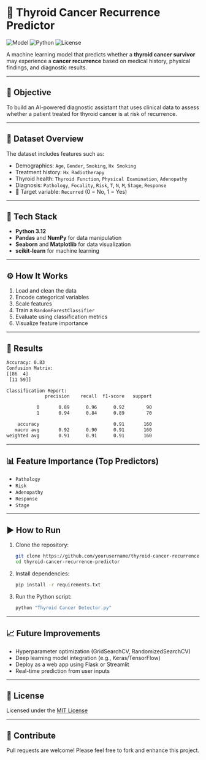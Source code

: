 # 🧬 Thyroid Cancer Recurrence Predictor

![Model](https://img.shields.io/badge/Model-RandomForest-blue) ![Python](https://img.shields.io/badge/Python-3.12-yellow) ![License](https://img.shields.io/badge/License-MIT-green)

A machine learning model that predicts whether a **thyroid cancer survivor** may experience a **cancer recurrence** based on medical history, physical findings, and diagnostic results.

---

## 🎯 Objective

To build an AI-powered diagnostic assistant that uses clinical data to assess whether a patient treated for thyroid cancer is at risk of recurrence.

---

## 📁 Dataset Overview

The dataset includes features such as:

- Demographics: `Age`, `Gender`, `Smoking`, `Hx Smoking`
- Treatment history: `Hx Radiotherapy`
- Thyroid health: `Thyroid Function`, `Physical Examination`, `Adenopathy`
- Diagnosis: `Pathology`, `Focality`, `Risk`, `T`, `N`, `M`, `Stage`, `Response`
- 🎯 Target variable: `Recurred` (0 = No, 1 = Yes)

---

## 🔧 Tech Stack

- **Python 3.12**
- **Pandas** and **NumPy** for data manipulation
- **Seaborn** and **Matplotlib** for data visualization
- **scikit-learn** for machine learning

---

## ⚙️ How It Works

1. Load and clean the data
2. Encode categorical variables
3. Scale features
4. Train a `RandomForestClassifier`
5. Evaluate using classification metrics
6. Visualize feature importance

---

## 🚀 Results

```bash
Accuracy: 0.83
Confusion Matrix:
[[86  4]
 [11 59]]

Classification Report:
              precision    recall  f1-score   support

           0       0.89      0.96      0.92        90
           1       0.94      0.84      0.89        70

    accuracy                           0.91       160
   macro avg       0.92      0.90      0.91       160
weighted avg       0.91      0.91      0.91       160
```

---

## 📊 Feature Importance (Top Predictors)

- `Pathology`
- `Risk`
- `Adenopathy`
- `Response`
- `Stage`

---

## ▶️ How to Run

1. Clone the repository:
   ```bash
   git clone https://github.com/yourusername/thyroid-cancer-recurrence-predictor.git
   cd thyroid-cancer-recurrence-predictor
   ```

2. Install dependencies:
   ```bash
   pip install -r requirements.txt
   ```

3. Run the Python script:
   ```bash
   python "Thyroid Cancer Detector.py"
   ```

---

## 📈 Future Improvements

- Hyperparameter optimization (GridSearchCV, RandomizedSearchCV)
- Deep learning model integration (e.g., Keras/TensorFlow)
- Deploy as a web app using Flask or Streamlit
- Real-time prediction from user inputs

---

## 📜 License

Licensed under the [MIT License](LICENSE)

---

## 🙌 Contribute

Pull requests are welcome! Please feel free to fork and enhance this project.
